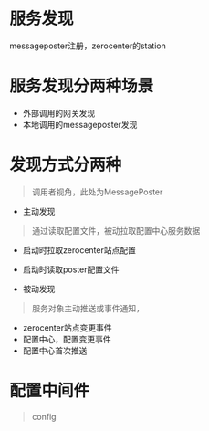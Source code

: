 # 服务发现
messageposter注册，zerocenter的station

# 服务发现分两种场景
- 外部调用的网关发现
- 本地调用的messageposter发现

# 发现方式分两种
> 调用者视角，此处为MessagePoster

- 主动发现
> 通过读取配置文件，被动拉取配置中心服务数据
 -  启动时拉取zerocenter站点配置
 -  启动时读取poster配置文件

- 被动发现
> 服务对象主动推送或事件通知，
 -  zerocenter站点变更事件
 -  配置中心，配置变更事件
 -  配置中心首次推送
 
# 配置中间件
> config
